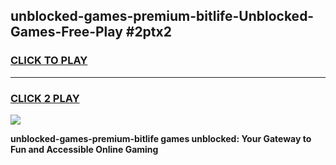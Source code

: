 
## unblocked-games-premium-bitlife-Unblocked-Games-Free-Play #2ptx2
<h3>
<a href="https://us.freeplayer.one?title=unblocked-games-premium-bitlife&ref=9M">CLICK TO PLAY</a></h3>
<hr>

<h3>
<a href="https://us.freeplayer.one?title=unblocked-games-premium-bitlife&ref=9M">CLICK 2 PLAY</a>
  
</h3>

<a href="https://us.freeplayer.one?title=unblocked-games-premium-bitlife&ref=9M"><img src="https://clearcache.store/games.png"></a>


**unblocked-games-premium-bitlife games unblocked: Your Gateway to Fun and Accessible Online Gaming**
